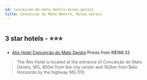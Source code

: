```yaml
---
id: conceicao-do-mato-dentro-minas-gerais
title: Conceicao Do Mato Dentro, Minas Gerais
---
```


<center><img src="http://media.omnibees.com/Images/6785/Property/257728.jpg" alt="" /></center>


##  3 star hotels - ⭐️⭐️⭐️

-    [Atis Hotel Conceição do Mato Dentro](https://us.hurb.com/hotels/conceicao-do-mato-dentro/atis-hotel-conceicao-do-mato-dentro-OMN-6785?cmp=18055) Prices from R$168.32
   > The Átis Hotel is located at the entrance of Conceição do Mato Dentro, MG, 800m from the city center and 162km from Belo Horizonte by the highway MG 010.
